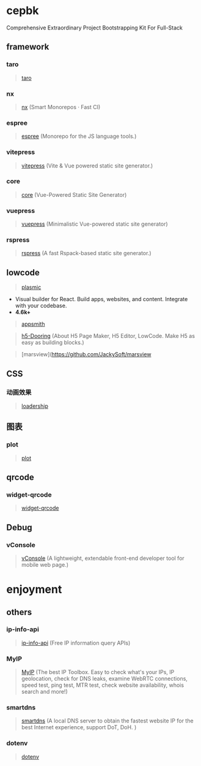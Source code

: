 # cepbk

Comprehensive Extraordinary Project Bootstrapping Kit For Full-Stack

## framework

### taro

> [taro](https://github.com/NervJS/taro)

### nx

> [nx](https://github.com/nrwl/nx) (Smart Monorepos · Fast CI)

### espree

> [espree](https://github.com/eslint/espree) (Monorepo for the JS language tools.)

### vitepress

> [vitepress](https://github.com/vuejs/vitepress) (Vite & Vue powered static site generator.)

### core

> [core](https://github.com/vuepress/core) (Vue-Powered Static Site Generator)

### vuepress

> [vuepress](https://github.com/vuejs/vuepress) (Minimalistic Vue-powered static site generator)

### rspress

> [rspress](https://github.com/web-infra-dev/rspress) (A fast Rspack-based static site generator.)

## lowcode

> [plasmic](https://github.com/plasmicapp/plasmic)

- Visual builder for React. Build apps, websites, and content. Integrate with your codebase.
- **4.6k+**

> [appsmith](https://github.com/appsmithorg/appsmith)

> [h5-Dooring](https://github.com/MrXujiang/h5-Dooring) (About
> H5 Page Maker, H5 Editor, LowCode. Make H5 as easy as building blocks.)

> [marsview](https://github.com/JackySoft/marsview

## CSS

### 动画效果

> [loadership](https://github.com/ccc159/loadership)

## 图表

### plot

> [plot](https://github.com/observablehq/plot)

## qrcode

### widget-qrcode

> [widget-qrcode](https://github.com/mumuy/widget-qrcode)

## Debug

### vConsole

> [vConsole](https://github.com/Tencent/vConsole) (A lightweight, extendable front-end developer tool for mobile web page.)

# enjoyment

## others

### ip-info-api

> [ip-info-api](https://github.com/ihmily/ip-info-api) (Free IP information query APIs)

### MyIP

> [MyIP](https://github.com/jason5ng32/MyIP) (The best IP Toolbox. Easy to check what's your IPs, IP geolocation, check for DNS leaks, examine WebRTC connections, speed test, ping test, MTR test, check website availability, whois search and more!)

### smartdns

> [smartdns](https://github.com/pymumu/smartdns) (A local DNS server to obtain the fastest website IP for the best Internet experience, support DoT, DoH. )

### dotenv

> [dotenv](https://github.com/motdotla/dotenv)
